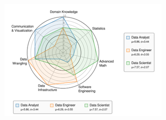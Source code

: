 ![final SVG file](https://raw.githubusercontent.com/avibrazil/data-professions-competencies/master/Data%20Profession%20Competencies.svg)
